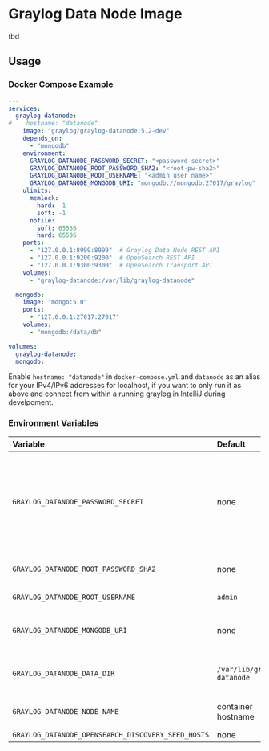 Graylog Data Node Image
=======================

tbd

## Usage

### Docker Compose Example

```yaml
---
services:
  graylog-datanode:
#    hostname: "datanode"
    image: "graylog/graylog-datanode:5.2-dev"
    depends_on:
      - "mongodb"
    environment:
      GRAYLOG_DATANODE_PASSWORD_SECRET: "<password-secret>"
      GRAYLOG_DATANODE_ROOT_PASSWORD_SHA2: "<root-pw-sha2>"
      GRAYLOG_DATANODE_ROOT_USERNAME: "<admin user name>"
      GRAYLOG_DATANODE_MONGODB_URI: "mongodb://mongodb:27017/graylog"
    ulimits:
      memlock:
        hard: -1
        soft: -1
      nofile:
        soft: 65536
        hard: 65536
    ports:
      - "127.0.0.1:8999:8999"  # Graylog Data Node REST API
      - "127.0.0.1:9200:9200"  # OpenSearch REST API
      - "127.0.0.1:9300:9300"  # OpenSearch Transport API
    volumes:
      - "graylog-datanode:/var/lib/graylog-datanode"

  mongodb:
    image: "mongo:5.0"
    ports:
      - "127.0.0.1:27017:27017"
    volumes:
      - "mongodb:/data/db"

volumes:
  graylog-datanode:
  mongodb:

```

Enable `hostname: "datanode"` in `docker-compose.yml` and `datanode` as an alias for your IPv4/IPv6 addresses for localhost, if you want to only run it as above and connect from within a running graylog in IntelliJ during develpoment.

### Environment Variables

| Variable | Default | Required | Description |
| :--- | :--- | :--- |:----------------------------------------------------------|
| `GRAYLOG_DATANODE_PASSWORD_SECRET` | none | yes | Password secret to seed secret storage. Must be the same value as the `password_secret` in the Graylog server configuration. |
| `GRAYLOG_DATANODE_ROOT_PASSWORD_SHA2` | none | yes | Password hash for the root user. |
| `GRAYLOG_DATANODE_ROOT_USERNAME` | `admin` | yes | Name of the root user. |
| `GRAYLOG_DATANODE_MONGODB_URI` | none | yes | URI to the MongoDB instance and database. |
| `GRAYLOG_DATANODE_DATA_DIR` | `/var/lib/graylog-datanode` | no | The data root directory. (e.g., OpenSearch data) |
| `GRAYLOG_DATANODE_NODE_NAME` | container hostname | no | The OpenSearch node name. |
| `GRAYLOG_DATANODE_OPENSEARCH_DISCOVERY_SEED_HOSTS` | none | no | tbd |
